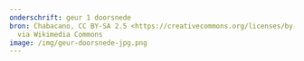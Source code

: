 ```yaml
---
onderschrift: geur 1 doorsnede
bron: Chabacano, CC BY-SA 2.5 <https://creativecommons.org/licenses/by-sa/2.5>,
  via Wikimedia Commons
image: /img/geur-doorsnede-jpg.png
---
```

